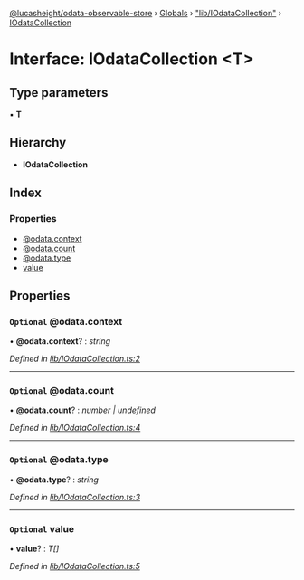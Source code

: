 [@lucasheight/odata-observable-store](../README.md) › [Globals](../globals.md) › ["lib/IOdataCollection"](../modules/_lib_iodatacollection_.md) › [IOdataCollection](_lib_iodatacollection_.iodatacollection.md)

# Interface: IOdataCollection <**T**>

## Type parameters

▪ **T**

## Hierarchy

* **IOdataCollection**

## Index

### Properties

* [@odata.context](_lib_iodatacollection_.iodatacollection.md#optional-@odata.context)
* [@odata.count](_lib_iodatacollection_.iodatacollection.md#optional-@odata.count)
* [@odata.type](_lib_iodatacollection_.iodatacollection.md#optional-@odata.type)
* [value](_lib_iodatacollection_.iodatacollection.md#optional-value)

## Properties

### `Optional` @odata.context

• **@odata.context**? : *string*

*Defined in [lib/IOdataCollection.ts:2](https://github.com/lucasheight/odata-observable-store/blob/e88d55f9/projects/odata-observable-store/src/lib/IOdataCollection.ts#L2)*

___

### `Optional` @odata.count

• **@odata.count**? : *number | undefined*

*Defined in [lib/IOdataCollection.ts:4](https://github.com/lucasheight/odata-observable-store/blob/e88d55f9/projects/odata-observable-store/src/lib/IOdataCollection.ts#L4)*

___

### `Optional` @odata.type

• **@odata.type**? : *string*

*Defined in [lib/IOdataCollection.ts:3](https://github.com/lucasheight/odata-observable-store/blob/e88d55f9/projects/odata-observable-store/src/lib/IOdataCollection.ts#L3)*

___

### `Optional` value

• **value**? : *T[]*

*Defined in [lib/IOdataCollection.ts:5](https://github.com/lucasheight/odata-observable-store/blob/e88d55f9/projects/odata-observable-store/src/lib/IOdataCollection.ts#L5)*
